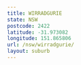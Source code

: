 ```yaml
---
title: WIRRADGURIE
state: NSW
postcode: 2422
latitude: -31.973082
longitude: 151.865806
url: /nsw/wirradgurie/
layout: suburb
---
```

